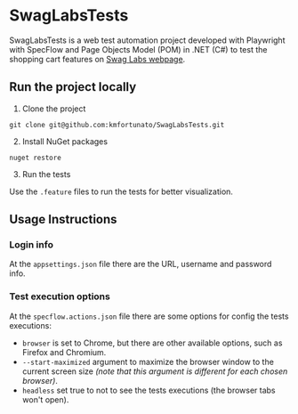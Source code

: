 # SwagLabsTests

SwagLabsTests is a web test automation project developed with Playwright with SpecFlow and Page Objects Model (POM) in .NET (C#) to test the shopping cart features on [Swag Labs webpage](https://www.saucedemo.com/).


## Run the project locally

1. Clone the project
```
git clone git@github.com:kmfortunato/SwagLabsTests.git
```

2. Install NuGet packages
```
nuget restore
```
3. Run the tests

Use the <code>.feature</code> files to run the tests for better visualization.

## Usage Instructions

### Login info
At the `appsettings.json` file there are the URL, username and password info.

### Test execution options
At the `specflow.actions.json` file there are some options for config the tests executions:

- `browser` is set to Chrome, but there are other available options, such as Firefox and Chromium.
- `--start-maximized` argument to maximize the browser window to the current screen size _(note that this argument is different for each chosen browser)_. 
- `headless` set true to not to see the tests executions (the browser tabs won't open).
